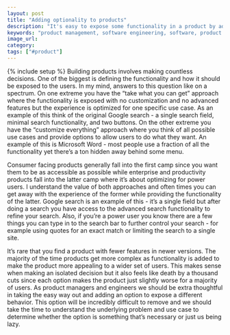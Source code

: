 ```yaml
---
layout: post
title: "Adding optionality to products"
description: "It's easy to expose some functionality in a product by adding a new option but it's likely the wrong move."
keywords: "product management, software engineering, software, product design, user experience"
image_url:
category:
tags: ["#product"]
---
```

{% include setup %}
Building products involves making countless decisions. One of the biggest is defining the functionality and how it should be exposed to the users. In my mind, answers to this question like on a spectrum. On one extreme you have the “take what you can get” approach where the functionality is exposed with no customization and no advanced features but the experience is optimized for one specific use case. As an example of this think of the original Google search - a single search field, minimal search functionality, and two buttons. On the other extreme you have the “customize everything” approach where you think of all possible use cases and provide options to allow users to do what they want. An example of this is Microsoft Word - most people use a fraction of all the functionality yet there’s a ton hidden away behind some menu.

Consumer facing products generally fall into the first camp since you want them to be as accessible as possible while enterprise and productivity products fall into the latter camp where it’s about optimizing for power users. I understand the value of both approaches and often times you can get away with the experience of the former while providing the functionality of the latter. Google search is an example of this - it’s a single field but after doing a search you have access to the advanced search functionality to refine your search. Also, if you’re a power user you know there are a few things you can type in to the search bar to further control your search - for example using quotes for an exact match or limiting the search to a single site.

It’s rare that you find a product with fewer features in newer versions. The majority of the time products get more complex as functionality is added to make the product more appealing to a wider set of users. This makes sense when making an isolated decision but it also feels like death by a thousand cuts since each option makes the product just slightly worse for a majority of users. As product managers and engineers we should be extra thoughtful in taking the easy way out and adding an option to expose a different behavior. This option will be incredibly difficult to remove and we should take the time to understand the underlying problem and use case to determine whether the option is something that’s necessary or just us being lazy.

